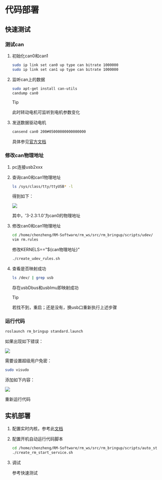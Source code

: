 # 代码部署

## 快速测试

### 测试can

1. 初始化can0和can1

    ```bash
    sudo ip link set can0 up type can bitrate 1000000
    sudo ip link set can1 up type can bitrate 1000000
    ```

2. 监听can上的数据

    ```bash
    sudo apt-get install can-utils
    candump can0
    ```

    > [!Tip]
    > 此时转动电机可监听到电机参数变化

3. 发送数据驱动电机

    ```bash
    cansend can0 200#05000000000000000
    ```

    具体参见[官方文档](https://rm-static.djicdn.com/tem/17348/RoboMaster%20C620%E6%97%A0%E5%88%B7%E7%94%B5%E6%9C%BA%E8%B0%83%E9%80%9F%E5%99%A8%E4%BD%BF%E7%94%A8%E8%AF%B4%E6%98%8E%EF%BC%88%E4%B8%AD%E8%8B%B1%E6%97%A5%EF%BC%89V1.01.pdf)

### 修改can物理地址

1. pc连接usb2xxx

2. 查询can0和can1物理地址

    ```bash
    ls /sys/class/tty/ttyUSB* -l
    ```

    得到如下：

    ![](https://ftp.bmp.ovh/imgs/2020/11/7f51b4bda7bb8037.png)

    其中，'3-2.3:1.0'为can0的物理地址

3. 修改can0和can1物理地址

    ```bash
    cd /home/chenzheng/RM-Software/rm_ws/src/rm_bringup/scripts/udev/
    vim rm.rules
    ```

    修改KERNELS=="${can物理地址}"

    ```bash
    ./create_udev_rules.sh
    ```

4. 查看是否映射成功

    ```bash
    ls /dev/ | grep usb
    ```

    存在usbDbus和usbImu即映射成功

    > [!Tip]
    > 若找不到，重启；还是没有，换usb口重新执行上述步骤

### 运行代码

```bash
roslaunch rm_bringup standard.launch
```

如果出现如下错误：

![](https://ftp.bmp.ovh/imgs/2020/11/06ff5fa7f0ca50a2.png)

需要设置超级用户免密：

```bash
sudo visudo
```

添加如下内容：

![](https://ftp.bmp.ovh/imgs/2020/11/912617950455359d.png)

重新运行代码

## 实机部署

1.  配置实时内核，参考此[文档](dev_guide/rt_kernel.md)

2. 配置开机自动运行代码脚本

    ```bash
    cd /home/chenzheng/RM-Software/rm_ws/src/rm_bringup/scripts/auto_start/
    ./create_rm_start_service.sh
    ```

3. 调试

    参考快速测试